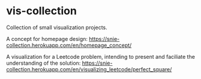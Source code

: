 # vis-collection
Collection of small visualization projects.

A concept for homepage design: https://snie-collection.herokuapp.com/en/homepage_concept/

A visualization for a Leetcode problem, intending to present and faciliate the understanding of the solution: https://snie-collection.herokuapp.com/en/visualizing_leetcode/perfect_square/
